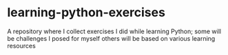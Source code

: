 # learning-python-exercises
A repository where I collect exercises I did while learning Python; some will be challenges I posed for myself others will be based on various learning resources
